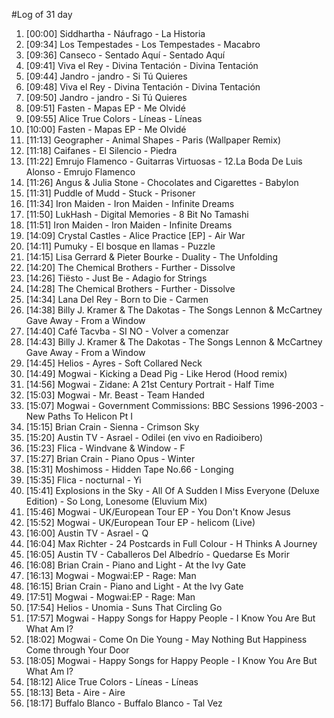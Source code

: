 #Log of 31 day

1. [00:00] Siddhartha - Náufrago - La Historia
1. [09:34] Los Tempestades - Los Tempestades - Macabro
1. [09:36] Canseco - Sentado Aquí - Sentado Aquí
1. [09:41] Viva el Rey - Divina Tentación - Divina Tentación
1. [09:44] Jandro - jandro - Si Tú Quieres
1. [09:48] Viva el Rey - Divina Tentación - Divina Tentación
1. [09:50] Jandro - jandro - Si Tú Quieres
1. [09:51] Fasten - Mapas EP - Me Olvidé
1. [09:55] Alice True Colors - Líneas - Líneas
1. [10:00] Fasten - Mapas EP - Me Olvidé
1. [11:13] Geographer - Animal Shapes - Paris (Wallpaper Remix)
1. [11:18] Caifanes - El Silencio - Piedra
1. [11:22] Emrujo Flamenco - Guitarras Virtuosas - 12.La Boda De Luis Alonso - Emrujo Flamenco
1. [11:26] Angus & Julia Stone - Chocolates and Cigarettes - Babylon
1. [11:31] Puddle of Mudd - Stuck - Prisoner
1. [11:34] Iron Maiden - Iron Maiden - Infinite Dreams
1. [11:50] LukHash - Digital Memories - 8 Bit No Tamashi
1. [11:51] Iron Maiden - Iron Maiden - Infinite Dreams
1. [14:09] Crystal Castles - Alice Practice [EP] - Air War
1. [14:11] Pumuky - El bosque en llamas - Puzzle
1. [14:15] Lisa Gerrard & Pieter Bourke - Duality - The Unfolding
1. [14:20] The Chemical Brothers - Further - Dissolve
1. [14:26] Tiësto - Just Be - Adagio for Strings
1. [14:28] The Chemical Brothers - Further - Dissolve
1. [14:34] Lana Del Rey - Born to Die - Carmen
1. [14:38] Billy J. Kramer & The Dakotas - The Songs Lennon & McCartney Gave Away - From a Window
1. [14:40] Café Tacvba - SI NO - Volver a comenzar
1. [14:43] Billy J. Kramer & The Dakotas - The Songs Lennon & McCartney Gave Away - From a Window
1. [14:45] Helios - Ayres - Soft Collared Neck
1. [14:49] Mogwai - Kicking a Dead Pig - Like Herod (Hood remix)
1. [14:56] Mogwai - Zidane: A 21st Century Portrait - Half Time
1. [15:03] Mogwai - Mr. Beast - Team Handed
1. [15:07] Mogwai - Government Commissions: BBC Sessions 1996-2003 - New Paths To Helicon Pt I
1. [15:15] Brian Crain - Sienna - Crimson Sky
1. [15:20] Austin TV - Asrael - Odilei (en vivo en Radioibero)
1. [15:23] Flica - Windvane & Window - F
1. [15:27] Brian Crain - Piano Opus - Winter
1. [15:31] Moshimoss - Hidden Tape No.66 - Longing
1. [15:35] Flica - nocturnal - Yi
1. [15:41] Explosions in the Sky - All Of A Sudden I Miss Everyone (Deluxe Edition) - So Long, Lonesome (Eluvium Mix)
1. [15:46] Mogwai - UK/European Tour EP - You Don't Know Jesus
1. [15:52] Mogwai - UK/European Tour EP - helicom (Live)
1. [16:00] Austin TV - Asrael - Q
1. [16:04] Max Richter - 24 Postcards in Full Colour - H Thinks A Journey
1. [16:05] Austin TV - Caballeros Del Albedrío - Quedarse Es Morir
1. [16:08] Brian Crain - Piano and Light - At the Ivy Gate
1. [16:13] Mogwai - Mogwai:EP - Rage: Man
1. [16:15] Brian Crain - Piano and Light - At the Ivy Gate
1. [17:51] Mogwai - Mogwai:EP - Rage: Man
1. [17:54] Helios - Unomia - Suns That Circling Go
1. [17:57] Mogwai - Happy Songs for Happy People - I Know You Are But What Am I?
1. [18:02] Mogwai - Come On Die Young - May Nothing But Happiness Come through Your Door
1. [18:05] Mogwai - Happy Songs for Happy People - I Know You Are But What Am I?
1. [18:12] Alice True Colors - Líneas - Líneas
1. [18:13] Beta - Aire - Aire
1. [18:17] Buffalo Blanco - Buffalo Blanco - Tal Vez
